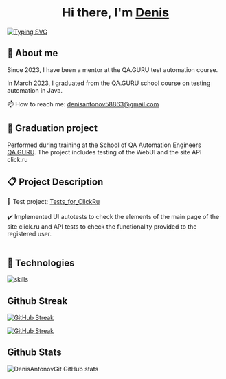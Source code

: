 <h1 align="center">Hi there, I'm <a href="https://github.com/ahtung13/ahtung13" target="_blank">Denis</a></h1>
<a href="https://git.io/typing-svg"><img src="https://readme-typing-svg.demolab.com?font=Lora&size=30&pause=1000&color=2a7c27&background=FF000000&width=435&lines=I'm+a+QA+automation+engineer;Always+learning+new+things" alt="Typing SVG" /></a>

## :dna: About me
Since 2023, I have been a mentor at the QA.GURU test automation course.</br>

In March 2023, I graduated from the QA.GURU school course on testing automation in Java.

📫 How to reach me: denisantonov58863@gmail.com

## :scroll:  Graduation project

Performed during training at the School of QA Automation Engineers <a target="_blank" href="https://qa.guru">QA.GURU</a>.
The project includes testing of the WebUI and the site API click.ru

## :clipboard: Project Description
:link: Test project: <a target="_blank" href="https://github.com/DenisAntonovGit/Tests_for_ClickRu">Tests_for_ClickRu
</a></br></br>
:heavy_check_mark: Implemented UI autotests to check the elements of the main page of the site click.ru and API tests to check the functionality provided to the registered user.</br></br>


## 🔧 Technologies

![skills](https://skillicons.dev/icons?i=github,html,css,py,git,bash,java,gradle,selenium,docker,jenkins&theme=dark)

## Github Streak

[![GitHub Streak](https://streak-stats.demolab.com?user=DenisAntonovGit&theme=synthwave&ring=2A7C27&sideNums=2A7C27&currStreakLabel=2A7C27&dates=2A7C27)](https://git.io/streak-stats)

[![GitHub Streak](http://github-readme-streak-stats.herokuapp.com?user=DenisAntonovGit&theme=synthwave)](https://git.io/streak-stats)


## Github Stats

![DenisAntonovGit GitHub stats](https://github-readme-stats.vercel.app/api?username=DenisAntonovGit&show_icons=true&text_color=2a7c27&theme=synthwave)








<!--
**ahtung13/ahtung13** is a ✨ _special_ ✨ repository because its `README.md` (this file) appears on your GitHub profile.

Here are some ideas to get you started:

- 🌱 I’m currently learning test automation on qa.guru
- 👯 I’m looking to collaborate on ...
- 🤔 I’m looking for help with ...
- 💬 Ask me about ...
- 📫 How to reach me: ...
- 😄 Pronouns: ...
- ⚡ Fun fact: ...
-->

